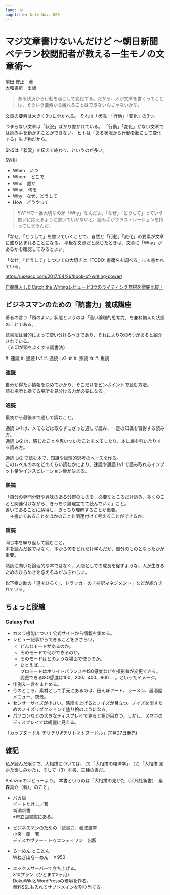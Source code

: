 ```yaml
---
lang: ja
pagetitle: Note Nov. 006
---
```


# マジ文章書けないんだけど ～朝日新聞ベテラン校閲記者が教える一生モノの文章術～  
前田 安正　著  
大和書房　出版


> ある状況から行動を起こして変化する。だから、人が文章を書くってことは、そういう要素から離れることはできないんじゃないかな。

文章の要素は大きく3つに分かれる。
それは「状況」「行動」「変化」の3つ。

つまらない文章は「状況」ばかり書かれている。
「行動」「変化」がない文章では読み手を動かすことができない。
ヒトは「ある状況から行動を起こして変化する」生き物だから。

SNSは「状況」を伝えて終わり、というのが多い。


5W1H

* When　いつ
* Where　どこで
* Who　誰が
* What　何を
* Why　なぜ、どうして
* How　どうやって

> 5W1Hで一番大切なのが「Why」なんだよ。「なぜ」「どうして」っていう問いに応えるように書いていかないと、読み手がフラストレーションを持ってしまうんだ。

「なぜ」「どうして」を書いていくことで、自然と「行動」「変化」の要素が文章に盛り込まれることになる。
平板な文章だと感じたときは、文章に「Why」があるかを確認してみるとよい。


「なぜ」「どうして」についての大切さは「TODO: 書籍名を調べる」にも書かれている。




<https://useacc.com/2017/04/26/book-of-writing-power/>









[自腹購入したCatch the Writingレビューと3つのライティング商材を徹底比較！](https://lf8.jp/catch-the-writing/)















## ビジネスマンのための「読書力」養成講座

著者の言う「頭のよい」状態というのは「高い論理的思考力」を兼ね備えた状態のことである。

読書法は目的によって使い分けるべきであり、それにより次の5つがあると紹介されている。  
（☆印が頭をよくする読書法）

#. 速読
#. 通読 Lv1
#. 通読 Lv2 ☆
#. 熟読 ☆
#. 重読



### 速読

自分が得たい情報を決めてかかり、そこだけをピンポイントで読む方法。  
読む場所と捨てる場所を見分ける力が必要になる。



### 通読

最初から最後まで通しで読むこと。

通読 Lv1 は、メモなどは取らずにざっと通しで読み、一定の知識を習得する読み方。  
通読 Lv2 は、感じたことや思いついたことをメモしたり、本に線を引いたりする読み方。

通読 Lv2 で読む本で、知識や論理的思考のベースを作る。  
このレベルの本をどのくらい読むかにより、速読や通読 Lv1 で読み取れるインプット量やインスピレーション量が決まる。



### 熟読

「自分の専門分野や興味のある分野のものを、必要なところだけ読み、多くのことと関連付けながら、きっちり論理立てて読んでいく」こと。  
書いてあることに納得し、きっちり理解することが重要。  
　⇒書いてあることをほかのことと関連付けて考えることができるか。



### 重読

同じ本を繰り返して読むこと。  
本を読んだ数ではなく、本から何をどれだけ学んだか、自分のものとなったかが重要。

熟読に向いた論理的な本ではなく、人間としての成長を促すような、人が生きるためのひらめきを与える本がふさわしい。

松下幸之助の「道をひらく」、ドラッカーの「抄訳マネジメント」などが紹介されている。















## ちょっと脱線

### Galaxy Feel

* カメラ機能について公式サイトから情報を集める。
* レビュー記事からできることをおさらい。
    * どんなモードがあるのか。
    * そのモードで何ができるのか。
    * そのモードはどのような場面で使うのか。
    * たとえば、、、 \
      プロモードはホワイトバランスやISO感度などを撮影者が変更できる。変更できるISO感度は100、200、400、800 ... 。といったイメージ。
* 作例＆一言をまとめる。
* 今のところ、素材として手元にあるのは、田んぼアート、ラーメン、居酒屋メニュー、夜景。
* センサーサイズが小さい。感度を上げるとノイズが目立つ。ノイズを消すためのノイズリダクションで塗り絵のようになる。
* パソコンなどの大きなディスプレイで見ると粗が目立つ。しかし、スマホのディスプレイでは綺麗に見える。



[「カップヌードル チリチリ♪チリトマトヌードル」(11月27日発売)](https://www.nissin.com/jp/news/6552)












## 雑記

私が読んだ限りで、大相撲については、（1）「大相撲の経済学」、（2）「大相撲 見かた楽しみかた」、そして（3）本書、三種の書だ。　

Amazonのレビューより。
本書というのは「大相撲の見かた（平凡社新書）　桑森真介（著）」のこと。


* バカ論 \
  ビートたけし／著 \
  新潮新書 \
  ※市立図書館にある。

* ビジネスマンのための「読書力」養成講座 \
  小宮一慶　著 \
  ディスカヴァー・トゥエンティワン　出版

* らーめん とことん \
  Ｗねぎ山らーめん　￥950

* エックスサーバーで立ち上げる。 \
  X10プラン（ひとまず3ヶ月） \
  DokuWikiとWordPressの環境を作る。 \
  無料SSLも入れてサブドメインを割り当てる。














